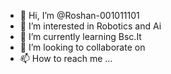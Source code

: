 - 👋 Hi, I’m @Roshan-001011101
- 👀 I’m interested in Robotics and Ai
- 🌱 I’m currently learning Bsc.It
- 💞️ I’m looking to collaborate on
- 📫 How to reach me ...

<!---
Roshan-001011101/Roshan-001011101 is a ✨ special ✨ repository because its `README.md` (this file) appears on your GitHub profile.
You can click the Preview link to take a look at your changes.
--->
